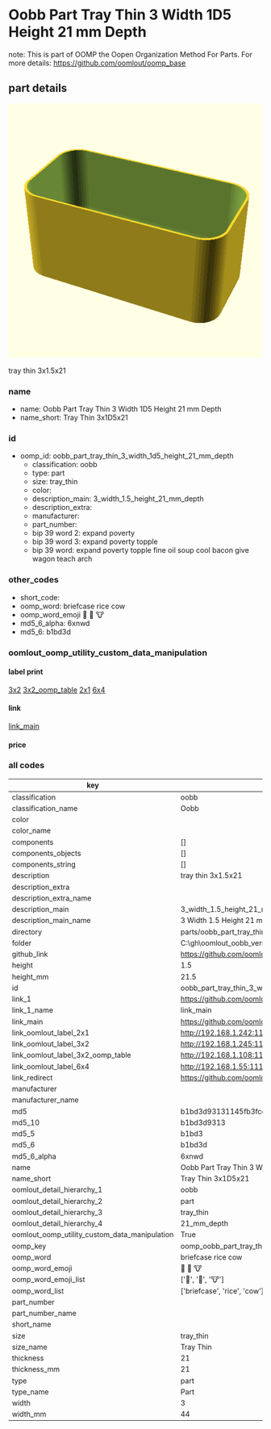 # Oobb Part Tray Thin 3 Width 1D5 Height 21 mm Depth  

note: This is part of OOMP the Oopen Organization Method For Parts. For more details: https://github.com/oomlout/oomp_base

##  part details
  

[![](3dpr.png)](3dpr.png)

tray thin 3x1.5x21



### name
* name: Oobb Part Tray Thin 3 Width 1D5 Height 21 mm Depth
* name_short: Tray Thin 3x1D5x21 
### id
* oomp_id: oobb_part_tray_thin_3_width_1d5_height_21_mm_depth
  * classification: oobb
  * type: part
  * size: tray_thin
  * color: 
  * description_main: 3_width_1.5_height_21_mm_depth
  * description_extra: 
  * manufacturer: 
  * part_number: 
  * bip 39 word 2: expand poverty
  * bip 39 word 3: expand poverty topple
  * bip 39 word: expand poverty topple fine oil soup cool bacon give wagon teach arch

### other_codes
* short_code: 
* oomp_word: briefcase rice cow
* oomp_word_emoji :briefcase: :rice: :cow:
* md5_6_alpha: 6xnwd
* md5_6: b1bd3d






### oomlout_oomp_utility_custom_data_manipulation
#### label print
[3x2](http://192.168.1.245:1112/?label=oomp%206xnwd)
[3x2_oomp_table](http://192.168.1.108:1112/?label=oomp%206xnwd)
[2x1](http://192.168.1.242:1112/?label=oomp%206xnwd)
[6x4](http://192.168.1.55:1112/?label=oomp%206xnwd)    

#### link

[link_main](https://github.com/oomlout/oomlout_oobb_version_4_generated_parts/tree/main/navigation_oomp/oobb/part/tray_thin/3_width_1.5_height_21_mm_depth/part)                              

#### price







### all codes 
| key | value |  
| --- | --- |  
| classification | oobb |  
| classification_name | Oobb |  
| color |  |  
| color_name |  |  
| components | [] |  
| components_objects | [] |  
| components_string | [] |  
| description | tray thin 3x1.5x21 |  
| description_extra |  |  
| description_extra_name |  |  
| description_main | 3_width_1.5_height_21_mm_depth |  
| description_main_name | 3 Width 1.5 Height 21 mm Depth |  
| directory | parts/oobb_part_tray_thin_3_width_1d5_height_21_mm_depth |  
| folder | C:\gh\oomlout_oobb_version_4_generated_parts\parts\oobb_part_tray_thin_3_width_1d5_height_21_mm_depth |  
| github_link | https://github.com/oomlout/oomlout_oomp_part_src/tree/main/parts/oobb_part_tray_thin_3_width_1d5_height_21_mm_depth |  
| height | 1.5 |  
| height_mm | 21.5 |  
| id | oobb_part_tray_thin_3_width_1d5_height_21_mm_depth |  
| link_1 | https://github.com/oomlout/oomlout_oobb_version_4_generated_parts/tree/main/navigation_oomp/oobb/part/tray_thin/3_width_1.5_height_21_mm_depth/part |  
| link_1_name | link_main |  
| link_main | https://github.com/oomlout/oomlout_oobb_version_4_generated_parts/tree/main/navigation_oomp/oobb/part/tray_thin/3_width_1.5_height_21_mm_depth/part |  
| link_oomlout_label_2x1 | http://192.168.1.242:1112/?label=oomp%206xnwd |  
| link_oomlout_label_3x2 | http://192.168.1.245:1112/?label=oomp%206xnwd |  
| link_oomlout_label_3x2_oomp_table | http://192.168.1.108:1112/?label=oomp%206xnwd |  
| link_oomlout_label_6x4 | http://192.168.1.55:1112/?label=oomp%206xnwd |  
| link_redirect | https://github.com/oomlout/oomlout_oobb_version_4_generated_parts/tree/main/parts/oobb_tray_thin_03_1d5_21 |  
| manufacturer |  |  
| manufacturer_name |  |  
| md5 | b1bd3d93131145fb3fcce56dca6a4281 |  
| md5_10 | b1bd3d9313 |  
| md5_5 | b1bd3 |  
| md5_6 | b1bd3d |  
| md5_6_alpha | 6xnwd |  
| name | Oobb Part Tray Thin 3 Width 1D5 Height 21 mm Depth |  
| name_short | Tray Thin 3x1D5x21  |  
| oomlout_detail_hierarchy_1 | oobb |  
| oomlout_detail_hierarchy_2 | part |  
| oomlout_detail_hierarchy_3 | tray_thin |  
| oomlout_detail_hierarchy_4 | 21_mm_depth |  
| oomlout_oomp_utility_custom_data_manipulation | True |  
| oomp_key | oomp_oobb_part_tray_thin_3_width_1d5_height_21_mm_depth |  
| oomp_word | briefcase rice cow |  
| oomp_word_emoji | :briefcase: :rice: :cow: |  
| oomp_word_emoji_list | [':briefcase:', ':rice:', ':cow:'] |  
| oomp_word_list | ['briefcase', 'rice', 'cow'] |  
| part_number |  |  
| part_number_name |  |  
| short_name |  |  
| size | tray_thin |  
| size_name | Tray Thin |  
| thickness | 21 |  
| thickness_mm | 21 |  
| type | part |  
| type_name | Part |  
| width | 3 |  
| width_mm | 44 |  

